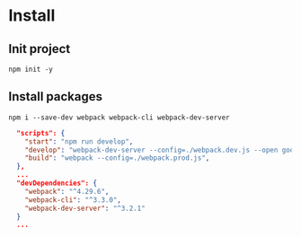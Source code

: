 # Install

## Init project
`npm init -y`

## Install packages
   
`npm i --save-dev webpack webpack-cli webpack-dev-server`

```json
  "scripts": {
    "start": "npm run develop",
    "develop": "webpack-dev-server --config=./webpack.dev.js --open google-chrome",
    "build": "webpack --config=./webpack.prod.js",
  },
  ...
  "devDependencies": {
    "webpack": "^4.29.6",
    "webpack-cli": "^3.3.0",
    "webpack-dev-server": "^3.2.1"
  }
  ...
```
